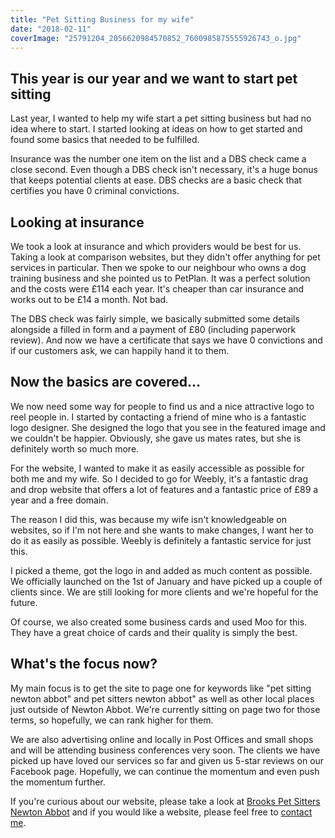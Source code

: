 ```yaml
---
title: "Pet Sitting Business for my wife"
date: "2018-02-11"
coverImage: "25791204_2056620984570852_7600985875555926743_o.jpg"
---
```


## This year is our year and we want to start pet sitting

Last year, I wanted to help my wife start a pet sitting business but had no idea where to start. I started looking at ideas on how to get started and found some basics that needed to be fulfilled.

Insurance was the number one item on the list and a DBS check came a close second. Even though a DBS check isn't necessary, it's a huge bonus that keeps potential clients at ease. DBS checks are a basic check that certifies you have 0 criminal convictions.

## Looking at insurance

We took a look at insurance and which providers would be best for us. Taking a look at comparison websites, but they didn't offer anything for pet services in particular. Then we spoke to our neighbour who owns a dog training business and she pointed us to PetPlan. It was a perfect solution and the costs were £114 each year. It's cheaper than car insurance and works out to be £14 a month. Not bad.

The DBS check was fairly simple, we basically submitted some details alongside a filled in form and a payment of £80 (including paperwork review). And now we have a certificate that says we have 0 convictions and if our customers ask, we can happily hand it to them.

## Now the basics are covered...

We now need some way for people to find us and a nice attractive logo to reel people in. I started by contacting a friend of mine who is a fantastic logo designer. She designed the logo that you see in the featured image and we couldn't be happier. Obviously, she gave us mates rates, but she is definitely worth so much more.

For the website, I wanted to make it as easily accessible as possible for both me and my wife. So I decided to go for Weebly, it's a fantastic drag and drop website that offers a lot of features and a fantastic price of £89 a year and a free domain.

The reason I did this, was because my wife isn't knowledgeable on websites, so if I'm not here and she wants to make changes, I want her to do it as easily as possible. Weebly is definitely a fantastic service for just this.

I picked a theme, got the logo in and added as much content as possible. We officially launched on the 1st of January and have picked up a couple of clients since. We are still looking for more clients and we're hopeful for the future.

Of course, we also created some business cards and used Moo for this. They have a great choice of cards and their quality is simply the best.

## What's the focus now?

My main focus is to get the site to page one for keywords like "pet sitting newton abbot" and pet sitters newton abbot" as well as other local places just outside of Newton Abbot. We're currently sitting on page two for those terms, so hopefully, we can rank higher for them.

We are also advertising online and locally in Post Offices and small shops and will be attending business conferences very soon. The clients we have picked up have loved our services so far and given us 5-star reviews on our Facebook page. Hopefully, we can continue the momentum and even push the momentum further.

If you're curious about our website, please take a look at [Brooks Pet Sitters Newton Abbot](http://www.brookspetsitters.com) and if you would like a website, please feel free to [contact me](https://michaelbrooks.co.uk/#contact).
